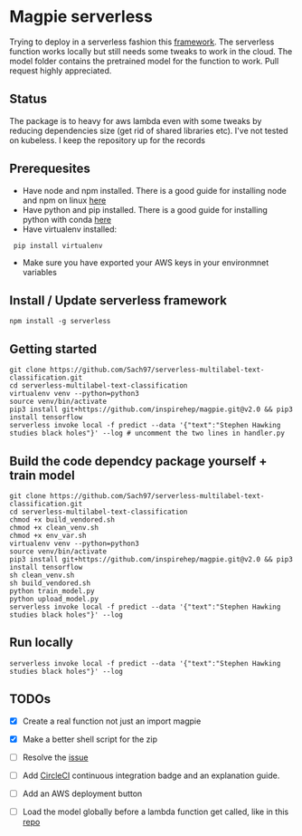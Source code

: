 # Magpie serverless 


Trying to deploy in a serverless fashion this [framework](https://github.com/inspirehep/magpie).
The serverless function works locally but still needs some tweaks to work in the cloud. The model folder contains the pretrained model for the function to work. Pull request highly appreciated.


## Status
The package is to heavy for aws lambda even with some tweaks by reducing dependencies size (get rid of shared libraries etc). I've not tested on kubeless. I keep the repository up for the records

## Prerequesites

- Have node and npm installed. There is a good guide for installing node and npm on linux [here](https://github.com/creationix/nvm)
- Have python and pip installed. There is a good guide for installing python with conda [here](https://conda.io/docs/user-guide/install/linux.html)
- Have virtualenv installed:
```
 pip install virtualenv
```
- Make sure you have exported your AWS keys in your environmnet variables

## Install / Update serverless framework

```
npm install -g serverless
```

## Getting started

```
git clone https://github.com/Sach97/serverless-multilabel-text-classification.git
cd serverless-multilabel-text-classification
virtualenv venv --python=python3
source venv/bin/activate
pip3 install git+https://github.com/inspirehep/magpie.git@v2.0 && pip3 install tensorflow
serverless invoke local -f predict --data '{"text":"Stephen Hawking studies black holes"}' --log # uncomment the two lines in handler.py
```

## Build the code dependcy package yourself + train model
```
git clone https://github.com/Sach97/serverless-multilabel-text-classification.git
cd serverless-multilabel-text-classification
chmod +x build_vendored.sh
chmod +x clean_venv.sh
chmod +x env_var.sh
virtualenv venv --python=python3
source venv/bin/activate
pip3 install git+https://github.com/inspirehep/magpie.git@v2.0 && pip3 install tensorflow
sh clean_venv.sh
sh build_vendored.sh
python train_model.py
python upload_model.py
serverless invoke local -f predict --data '{"text":"Stephen Hawking studies black holes"}' --log 
```

## Run locally

```
serverless invoke local -f predict --data '{"text":"Stephen Hawking studies black holes"}' --log
```
## TODOs

- [x] Create a real function not just an import magpie
- [x] Make a better shell script for the zip
- [ ] Resolve the [issue](https://github.com/Sach97/serverless-multilabel-text-classification/issues/1)
- [ ] Add [CircleCI](https://serverless.com/blog/ci-cd-workflow-serverless-apps-with-circleci/) continuous integration badge and an explanation guide. 
- [ ] Add an AWS deployment button
- [ ] Load the model globally before a lambda function get called, like in this [repo](https://github.com/Vetal1977/tf_aws_lambda)


